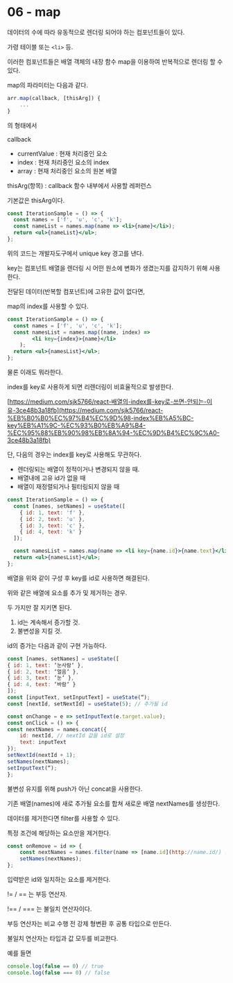 # 06 - map

데이터의 수에 따라 유동적으로 렌더링 되어야 하는 컴포넌트들이 있다.

가령 테이블 또는 ```<li>``` 등.

이러한 컴포넌트들은 배열 객체의 내장 함수 map을 이용하여 반복적으로 렌더링 할 수 있다.

map의 파라미터는 다음과 같다.

```jsx
arr.map(callback, [thisArg]) {
	...
}
```

의 형태에서

callback

- currentValue : 현재 처리중인 요소
- index : 현재 처리중인 요소의 index
- array : 현재 처리중인 요소의 원본 배열

thisArg(항목) : callback 함수 내부에서 사용할 레퍼런스

기본값은 thisArg이다.

```jsx
const IterationSample = () => {
  const names = ['f', 'u', 'c', 'k'];
  const nameList = names.map(name => <li>{name}</li>);
  return <ul>{nameList}</ul>;
};
```

위의 코드는 개발자도구에서 unique key 경고를 낸다.

key는 컴포넌트 배열을 렌더링 시 어떤 원소에 변화가 생겼는지를 감지하기 위해 사용한다.

전달된 데이터(반복할 컴포넌트)에 고유한 값이 없다면,

map의 index를 사용할 수 있다.

```jsx
const IterationSample = () => {
  const names = ['f', 'u', 'c', 'k'];
  const namesList = names.map((name, index) => 
		<li key={index}>{name}</li>
	);
  return <ul>{namesList}</ul>;
};
```

물론 이래도 뭐라한다.

index를 key로 사용하게 되면 리렌더링이 비효율적으로 발생한다.

[https://medium.com/sjk5766/react-배열의-index를-key로-쓰면-안되는-이유-3ce48b3a18fb](https://medium.com/sjk5766/react-%EB%B0%B0%EC%97%B4%EC%9D%98-index%EB%A5%BC-key%EB%A1%9C-%EC%93%B0%EB%A9%B4-%EC%95%88%EB%90%98%EB%8A%94-%EC%9D%B4%EC%9C%A0-3ce48b3a18fb)

단, 다음의 경우는 index를 key로 사용해도 무관하다.

- 렌더링되는 배열이 정적이거나 변경되지 않을 때.
- 배열내에 고유 id가 없을 때
- 배열이 재정렬되거나 필터링되지 않을 때

```jsx
const IterationSample = () => {
  const [names, setNames] = useState([
    { id: 1, text: 'f' },
    { id: 2, text: 'u' },
    { id: 3, text: 'c' },
    { id: 4, text: 'k' }
  ]);

  const namesList = names.map(name => <li key={name.id}>{name.text}</li>);
  return <ul>{namesList}</ul>;
};
```

배열을 위와 같이 구성 후 key를 id로 사용하면 해결된다.

위와 같은 배열에 요소를 추가 및 제거하는 경우.

두 가지만 잘 지키면 된다.

1. id는 계속해서 증가할 것.
2. 불변성을 지킬 것.

id의 증가는 다음과 같이 구현 가능하다.

```jsx
const [names, setNames] = useState([
{ id: 1, text: ‘눈사람‘ },
{ id: 2, text: ‘얼음‘ },
{ id: 3, text: ‘눈‘ },
{ id: 4, text: ‘바람‘ }
]);
const [inputText, setInputText] = useState(“);
const [nextId, setNextId] = useState(5); // 추가될 id

const onChange = e => setInputText(e.target.value);
const onClick = () => {
const nextNames = names.concat({
	id: nextId, // nextId 값을 id로 설정
	text: inputText
});
setNextId(nextId + 1);
setNames(nextNames);
setInputText(“); 
};
```

불변성 유지를 위해 push가 아닌 concat을 사용한다.

기존 배열(names)에 새로 추가될 요소를 합쳐 새로운 배열 nextNames를 생성한다.

데이터를 제거한다면 filter를 사용할 수 있다.

특정 조건에 해당하는 요소만을 제거한다.

```jsx
const onRemove = id => {
	const nextNames = names.filter(name => [name.id](http://name.id/) !== id);
	setNames(nextNames);
};
```

입력받은 id와 일치하는 요소를 제거한다.

!= / == 는 부등 연산자.

!== / === 는 불일치 연산자이다.

부등 연산자는 비교 수행 전 강제 형변환 후 공통 타입으로 만든다.

불일치 연산자는 타입과 값 모두를 비교한다.

예를 들면 

```jsx
console.log(false == 0) // true
console.log(false === 0) // false
```
